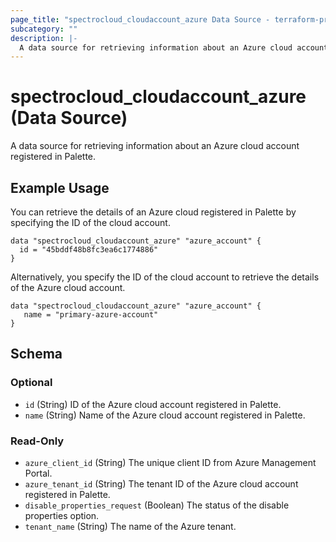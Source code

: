 ```yaml
---
page_title: "spectrocloud_cloudaccount_azure Data Source - terraform-provider-spectrocloud"
subcategory: ""
description: |-
  A data source for retrieving information about an Azure cloud account registered in Palette.
---
```


# spectrocloud_cloudaccount_azure (Data Source)

  A data source for retrieving information about an Azure cloud account registered in Palette.

## Example Usage


You can retrieve the details of an Azure cloud registered in Palette by specifying the ID of the cloud account.

```hcl
data "spectrocloud_cloudaccount_azure" "azure_account" {
  id = "45bddf48b8fc3ea6c1774886"
}
```

Alternatively, you specify the ID of the cloud account to retrieve the details of the Azure cloud account.

```hcl
data "spectrocloud_cloudaccount_azure" "azure_account" {
   name = "primary-azure-account"
}
```

<!-- schema generated by tfplugindocs -->
## Schema

### Optional

- `id` (String) ID of the Azure cloud account registered in Palette.
- `name` (String) Name of the Azure cloud account registered in Palette.

### Read-Only

- `azure_client_id` (String) The unique client ID from Azure Management Portal.
- `azure_tenant_id` (String) The tenant ID of the Azure cloud account registered in Palette.
- `disable_properties_request` (Boolean) The status of the disable properties option.
- `tenant_name` (String) The name of the Azure tenant.